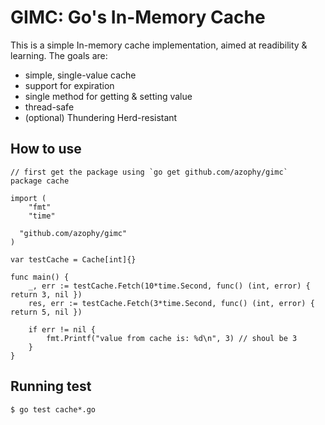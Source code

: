 # GIMC: Go's In-Memory Cache

This is a simple In-memory cache implementation, aimed at readibility & learning. The goals are:
- simple, single-value cache
- support for expiration
- single method for getting & setting value
- thread-safe
- (optional) Thundering Herd-resistant

## How to use

```
// first get the package using `go get github.com/azophy/gimc`
package cache

import (
	"fmt"
	"time"

  "github.com/azophy/gimc"
)

var testCache = Cache[int]{}

func main() {
	_, err := testCache.Fetch(10*time.Second, func() (int, error) { return 3, nil })
	res, err := testCache.Fetch(3*time.Second, func() (int, error) { return 5, nil })

	if err != nil {
		fmt.Printf("value from cache is: %d\n", 3) // shoul be 3
	}
}

```

## Running test

```
$ go test cache*.go
```
